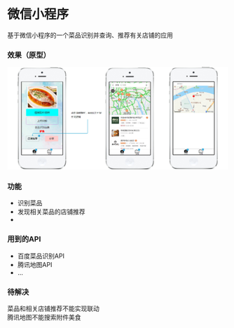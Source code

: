 # 微信小程序
基于微信小程序的一个菜品识别并查询、推荐有关店铺的应用

### 效果（原型）

![Image text](./pro.jpg)

### 功能
* 识别菜品
* 发现相关菜品的店铺推荐
* 

### 用到的API
* 百度菜品识别API  
* 腾讯地图API
* ...

### 待解决
菜品和相关店铺推荐不能实现联动  
腾讯地图不能搜索附件美食
